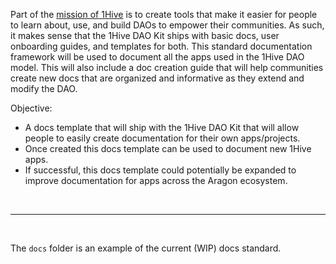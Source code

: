 Part of the [mission of 1Hive](https://1hive.github.io/mvp/docs/welcome) is to create tools that make it easier for people to learn about, use, and build DAOs to empower their communities. As such, it makes sense that the 1Hive DAO Kit ships with basic docs, user onboarding guides, and templates for both. This standard documentation framework will be used to document all the apps used in the 1Hive DAO model. This will also include a doc creation guide that will help communities create new docs that are organized and informative as they extend and modify the DAO. 

Objective:
- A docs template that will ship with the 1Hive DAO Kit that will allow people to easily create documentation for their own apps/projects.
- Once created this docs template can be used to document new 1Hive apps.
- If successful, this docs template could potentially be expanded to improve documentation for apps across the Aragon ecosystem.

<br>
<hr>
<br>

The `docs` folder is an example of the current (WIP) docs standard.
